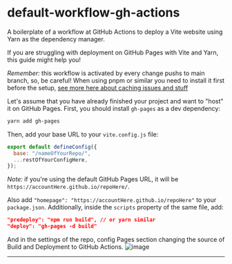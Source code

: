 # default-workflow-gh-actions

A boilerplate of a workflow at GitHub Actions to deploy a Vite website using Yarn as the dependency manager.

If you are struggling with deployment on GitHub Pages with Vite and Yarn, this guide might help you!

*Remember:* this workflow is activated by every change pushs to main branch, so, be careful!
When using pnpm or similar you need to install it first before the setup, [see more here about caching issues and stuff](https://github.com/actions/setup-node/issues/530)

Let's assume that you have already finished your project and want to "host" it on GitHub Pages. First, you should install `gh-pages` as a dev dependency:
  ```bash
  yarn add gh-pages
  ```

Then, add your base URL to your `vite.config.js` file:
```javascript
export default defineConfig({
  base: "/nameOfYourRepo/",
  ...restOfYourConfigHere,
});
```
*Note:* if you're using the default GitHub Pages URL, it will be `https://accountHere.github.io/repoHere/`.

Also add `"homepage": "https://accountHere.github.io/repoHere"` to your `package.json`. Additionally, inside the `scripts` property of the same file, add:
```json
"predeploy": "npm run build", // or yarn similar
"deploy": "gh-pages -d build"
```

And in the settings of the repo, config Pages section changing the source of Build and Deployment to GitHub Actions.
![image](https://github.com/user-attachments/assets/10cf2619-1478-459c-9b8d-f7f762d13552)

---
